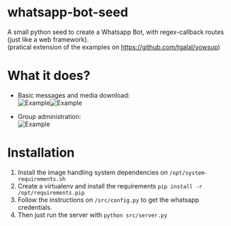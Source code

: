 # whatsapp-bot-seed
A small python seed to create a Whatsapp Bot, with regex-callback routes (just like a web framework).  
(pratical extension of the examples on https://github.com/tgalal/yowsup)

# What it does?
- Basic messages and media download:  
![Example](http://i.imgur.com/pbuYCwO.jpg?1)![Example](http://i.imgur.com/liRRI1N.jpg?1)  
  
  
- Group administration:  
![Example](http://i.imgur.com/pSDCWDb.png?1)

# Installation
1. Install the image handling system dependencies on ```/opt/system-requirements.sh```
2. Create a virtualenv and install the requirements  ```pip install -r /opt/requirements.pip```
3. Follow the instructions on ```/src/config.py``` to get the whatsapp credentials.  
4. Then just run the server with  ```python src/server.py```  
